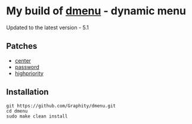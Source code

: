 # My build of [dmenu](https://tools.suckless.org/dmenu/) - dynamic menu
Updated to the latest version - 5.1

## Patches
* [center](https://tools.suckless.org/dmenu/patches/center/)
* [password](https://tools.suckless.org/dmenu/patches/password/)
* [highpriority](https://tools.suckless.org/dmenu/patches/highpriority/)


## Installation
```
git https://github.com/Graphity/dmenu.git
cd dmenu
sudo make clean install
```
